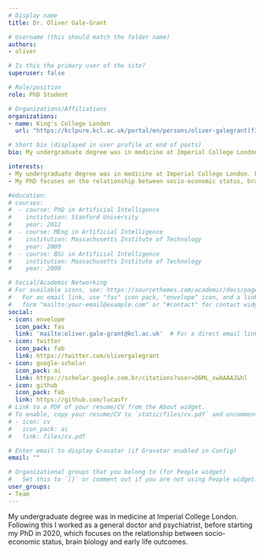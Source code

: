 ```yaml
---
# Display name
title: Dr. Oliver Gale-Grant

# Username (this should match the folder name)
authors:
- oliver

# Is this the primary user of the site?
superuser: false

# Role/position
role: PhD Student

# Organizations/Affiliations
organizations:
- name: King's College London
  url: "https://kclpure.kcl.ac.uk/portal/en/persons/oliver-galegrant(f382474c-4412-4bed-aa58-f886e29a9d33).html"

# Short bio (displayed in user profile at end of posts)
bio: My undergraduate degree was in medicine at Imperial College London. Following this I worked as a general doctor and psychiatrist, before starting my PhD in 2020, which focuses on the relationship between socio-economic status, brain biology and early life outcomes. 

interests: 
- My undergraduate degree was in medicine at Imperial College London. Following this I worked as a general doctor and psychiatrist
- My PhD focuses on the relationship between socio-economic status, brain biology and early life outcomes. 

#education:
# courses:
#  - course: PhD in Artificial Intelligence
#    institution: Stanford University
#    year: 2012
#  - course: MEng in Artificial Intelligence
#    institution: Massachusetts Institute of Technology
#    year: 2009
#  - course: BSc in Artificial Intelligence
#    institution: Massachusetts Institute of Technology
#    year: 2008

# Social/Academic Networking
# For available icons, see: https://sourcethemes.com/academic/docs/page-builder/#icons
#   For an email link, use "fas" icon pack, "envelope" icon, and a link in the
#   form "mailto:your-email@example.com" or "#contact" for contact widget.
social:
- icon: envelope
  icon_pack: fas
  link: 'mailto:oliver.gale-grant@kcl.ac.uk'  # For a direct email link, use "mailto:test@example.org".
- icon: twitter
  icon_pack: fab
  link: https://twitter.com/olivergalegrant
- icon: google-scholar
  icon_pack: ai
  link: https://scholar.google.com.br/citations?user=O6ML_xwAAAAJ&hl
- icon: github
  icon_pack: fab
  link: https://github.com/lucasfr
# Link to a PDF of your resume/CV from the About widget.
# To enable, copy your resume/CV to `static/files/cv.pdf` and uncomment the lines below.
# - icon: cv
#   icon_pack: ai
#   link: files/cv.pdf

# Enter email to display Gravatar (if Gravatar enabled in Config)
email: ""

# Organizational groups that you belong to (for People widget)
#   Set this to `[]` or comment out if you are not using People widget.
user_groups:
- Team
---
```

My undergraduate degree was in medicine at Imperial College London. Following this I worked as a general doctor and psychiatrist, before starting my PhD in 2020, which focuses on the relationship between socio-economic status, brain biology and early life outcomes.
